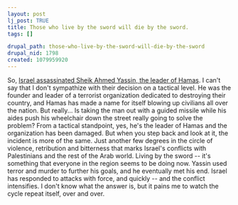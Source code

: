 ```yaml
--- 
layout: post
lj_post: TRUE
title: Those who live by the sword will die by the sword.
tags: []

drupal_path: those-who-live-by-the-sword-will-die-by-the-sword
drupal_nid: 1798
created: 1079959920
---
```

So, <a href="http://www.iht.com/articles/511378.html" target="_blank">Israel assassinated Sheik Ahmed Yassin, the leader of Hamas</a>. I can't say that I don't sympathize with their decision on a tactical level. He was  the founder and leader of a terrorist organization dedicated to destroying their country, and Hamas has made a name for itself blowing up civilians all over the nation. But really... Is taking the man out with a guided missile while his aides push his wheelchair down the street really going to solve the problem? From a tactical standpoint, yes, he's the leader of Hamas and the organization has been damaged. But when you step back and look at it, the incident is more of the same. Just another few degrees in the circle of violence, retribution and bitterness that marks Israel's conflicts with Palestinians and the rest of the Arab world. Living by the sword -- it's something that everyone in the region seems to be doing now. Yassin used terror and murder to further his goals, and he eventually met his end. Israel has responded to attacks with force, and quickly -- and the conflict intensifies. I don't know what the answer is, but it pains me to watch the cycle repeat itself, over and over.
